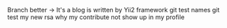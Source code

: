 Branch better -> It's a blog is written by Yii2 framework git test names git test my new rsa why my contribute not show up in my profile